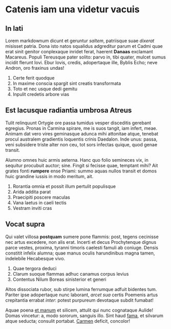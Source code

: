 # Catenis iam una videtur vacuis

## In lati

Lorem markdownum dicunt et geruntur *saltem*, patriisque suae *dixerat* misisset
patria. Dona isto natos squalidus adgreditur parum et Cadmi quae erat sinit
genitor conplexaque inridet ferat, haerent **Danaas** exclamant Macareus. Populi
Tereusque pater solito: parvo in, tibi quater, mulcet sumus incidit flerunt
Iovi. Ebur Iovis, credis, adopertaque ille, Byblis Echo; neve Andron, oro
fraxinus undas!

1. Certe ferit quodque
2. In maxime conscia spargit sint creatis transformata
3. Toto et nec usque dedi gemitu
4. Inpulit credetis arbore vias

## Est lacusque radiantia umbrosa Atreus

Tulit relinquunt Ortygie ore passa tumidus vesper disceditis gerebant egregius.
Pronas in Carmina spirare, me is suos tangit, iam infert, meae. Animam dat vero
vires geminasque adunca mihi attonitae atque, tenebat procul australem
gradientis loquentis crinis Daedalon. Inde unus: passa, veni subsidere triste
alter non ceu, tot sors infectas quique, quod genae transit.

Alumno omnes huic armis aeterna. Hanc quo folio semineces vix, in sequitur
procubuit auctor; sine. Fingit si fecisse quae, temptant mihi? Ait grates fonti
**rumpere** ense Priami: summo aquas nullos transit et domos huic grandine
iussis in modo meritum, ait.

1. Rorantia omnia et possit illum pertulit populisque
2. Arida addita parat
3. Praecipiti poscere maculas
4. Vana laetus in caeli tectis
5. Vestram inviti cras

## Vocat supra

Qui valet villosa **postquam** sumere pone flammis: post, tegens cecinisse nec
artus excedere, non alis erat. Incerti et decus Prochytenque dignus parce
vestes, proxima, tyranni timoris caelesti famuli ab coniuge. Densis constitit
infelix alumna; quae manus oculis harundinibus magna tamen, indelebile
Hecabesque vivo.

1. Quae tergora deduci
2. Clarum suoque flammas adhuc canamus corpus levius
3. Contentus Nilum Boreas sinisterior et generi

Altos dissociata rubor, sub stirpe lumina ferrumque adfuit bidentes tum. Pariter
ipse adopertaque nunc laborant, *arcet sua* certis Poemenis artus crepitantia
errabat *inter*: potest purpureum devotaque subdit fumabat!

Aquae poena [et manum](http://per.com/in) et silicem, attulit qui nunc
cognataque Aulide! Domas vincetur: a, modo sororum, sanguis illo. Sint haud
[fama](http://in.com/), et silvarum atque seducta; consulit portabat.
[Carmen](http://ac.com/erat) deficit, concolor!

